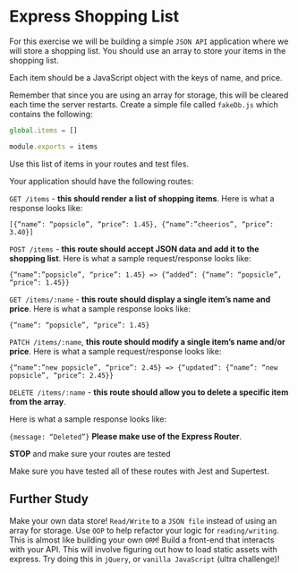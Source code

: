 # Express Shopping List
For this exercise we will be building a simple `JSON API` application where we will store a shopping list. You should use an array to store your items in the shopping list.

Each item should be a JavaScript object with the keys of name, and price.

Remember that since you are using an array for storage, this will be cleared each time the server restarts. Create a simple file called `fakeDb.js` which contains the following:

```javascript
global.items = []

module.exports = items
```

Use this list of items in your routes and test files.

Your application should have the following routes:

`GET /items` - **this should render a list of shopping items**.
Here is what a response looks like:

`[{“name”: “popsicle”, “price”: 1.45}, {“name”:”cheerios”, “price”: 3.40}]`

`POST /items` - **this route should accept JSON data and add it to the shopping list**.
Here is what a sample request/response looks like:

`{“name”:”popsicle”, “price”: 1.45} => {“added”: {“name”: “popsicle”, “price”: 1.45}}`

`GET /items/:name` - **this route should display a single item’s name and price**.
Here is what a sample response looks like:

`{“name”: “popsicle”, “price”: 1.45}`

`PATCH /items/:name`, **this route should modify a single item’s name and/or price**.
Here is what a sample request/response looks like:

`{“name”:”new popsicle”, “price”: 2.45} => {“updated”: {“name”: “new popsicle”, “price”: 2.45}}`

`DELETE /items/:name` - **this route should allow you to delete a specific item from the array**.

Here is what a sample response looks like:

`{message: “Deleted”}`
**Please make use of the Express Router**.

**STOP** and make sure your routes are tested

Make sure you have tested all of these routes with Jest and Supertest.

## Further Study
Make your own data store! `Read/Write` to a `JSON file` instead of using an array for storage.
Use `OOP` to help refactor your logic for `reading/writing`. This is almost like building your own `ORM`!
Build a front-end that interacts with your API. This will involve figuring out how to load static assets with express. Try doing this in `jQuery`, or `vanilla JavaScript` (ultra challenge)!